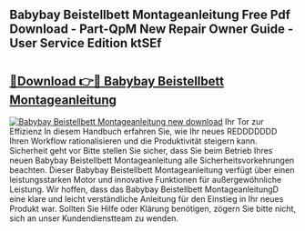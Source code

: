 ## Babybay Beistellbett Montageanleitung Free Pdf Download - Part-QpM New Repair Owner Guide - User Service Edition ktSEf

# <h2><a href="http://df6nud.blite.top/?on=Babybay+Beistellbett+Montageanleitung">🔗Download 👉🔴 Babybay Beistellbett Montageanleitung</a></h2>

[![Babybay Beistellbett Montageanleitung new download](https://i.imgur.com/lujVjoI.png)](http://df6nud.blite.top/?on=Babybay+Beistellbett+Montageanleitung)
Ihr Tor zur Effizienz In diesem Handbuch erfahren Sie, wie Ihr neues REDDDDDDD Ihren Workflow rationalisieren und die Produktivität steigern kann. Sicherheit geht vor Bitte stellen Sie sicher, dass Sie beim Betrieb Ihres neuen Babybay Beistellbett Montageanleitung alle Sicherheitsvorkehrungen beachten. Dieser Babybay Beistellbett Montageanleitung verfügt über einen leistungsstarken Motor und innovative Funktionen für außergewöhnliche Leistung. Wir hoffen, dass das Babybay Beistellbett MontageanleitungD eine klare und leicht verständliche Anleitung für den Einstieg in Ihr neues Produkt war. Sollten Sie Hilfe oder Klärung benötigen, zögern Sie bitte nicht, sich an unser Kundendienstteam zu wenden.
